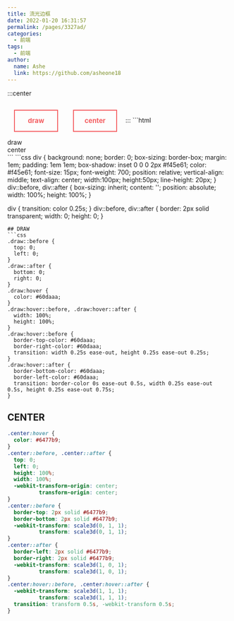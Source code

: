 ```yaml
---
title: 流光边框
date: 2022-01-20 16:31:57
permalink: /pages/3327ad/
categories:
  - 前端
tags:
  - 前端
author:
  name: Ashe
  link: https://github.com/asheone18
---
```

:::center
<html>
	<div class='example draw'>
		draw
	</div>
	<div class='example center'>
		center
	</div>
</html>
<style>
.example {
  text-align: center;
  background: none;
  border: 0;
  box-sizing: border-box;
  margin: 1em;
  padding: 1em 1em;
  box-shadow: inset 0 0 0 2px #f45e61;
  color: #f45e61;
  font-size: 15px;
  font-weight: 700;
  position: relative;
  vertical-align: middle;
  text-align: center;
  width:100px;
  height:50px;
  line-height: 20px;
  display: inline-block;
}
.example::before, .example::after {
  box-sizing: inherit;
  content: '';
  position: absolute;
  width: 100%;
  height: 100%;
}
.example {
  transition: color 0.25s;
}
.example::before, .example::after {
  border: 2px solid transparent;
  width: 0;
  height: 0;
}
/* ------------ */
.draw::before {
  top: 0;
  left: 0;
}
.draw::after {
  bottom: 0;
  right: 0;
}
.draw:hover {
  color: #60daaa;
}
.draw:hover::before, .draw:hover::after {
  width: 100%;
  height: 100%;
}
.draw:hover::before {
  border-top-color: #60daaa;
  border-right-color: #60daaa;
  transition: width 0.25s ease-out, height 0.25s ease-out 0.25s;
}
.draw:hover::after {
  border-bottom-color: #60daaa;
  border-left-color: #60daaa;
  transition: border-color 0s ease-out 0.5s, width 0.25s ease-out 0.5s, height 0.25s ease-out 0.75s;
}
/* ------------ */
.center:hover {
  color: #6477b9;
}
.center::before, .center::after {
  top: 0;
  left: 0;
  height: 100%;
  width: 100%;
  -webkit-transform-origin: center;
          transform-origin: center;
}
.center::before {
  border-top: 2px solid #6477b9;
  border-bottom: 2px solid #6477b9;
  -webkit-transform: scale3d(0, 1, 1);
          transform: scale3d(0, 1, 1);
}
.center::after {
  border-left: 2px solid #6477b9;
  border-right: 2px solid #6477b9;
  -webkit-transform: scale3d(1, 0, 1);
          transform: scale3d(1, 0, 1);
}
.center:hover::before, .center:hover::after {
  -webkit-transform: scale3d(1, 1, 1);
          transform: scale3d(1, 1, 1);
  transition: transform 0.5s, -webkit-transform 0.5s;
}
</style>
:::
```html
<body>
	<div class='draw'>
		draw
	</div>
	<div class='center'>
		center
	</div>
</body>
```
```css
div {
  background: none;
  border: 0;
  box-sizing: border-box;
  margin: 1em;
  padding: 1em 1em;
  box-shadow: inset 0 0 0 2px #f45e61;
  color: #f45e61;
  font-size: 15px;
  font-weight: 700;
  position: relative;
  vertical-align: middle;
  text-align: center;
  width:100px;
  height:50px;
  line-height: 20px;
}
div::before, div::after {
  box-sizing: inherit;
  content: '';
  position: absolute;
  width: 100%;
  height: 100%;
}

div {
  transition: color 0.25s;
}
div::before, div::after {
  border: 2px solid transparent;
  width: 0;
  height: 0;
}
```
## DRAW
```css
.draw::before {
  top: 0;
  left: 0;
}
.draw::after {
  bottom: 0;
  right: 0;
}
.draw:hover {
  color: #60daaa;
}
.draw:hover::before, .draw:hover::after {
  width: 100%;
  height: 100%;
}
.draw:hover::before {
  border-top-color: #60daaa;
  border-right-color: #60daaa;
  transition: width 0.25s ease-out, height 0.25s ease-out 0.25s;
}
.draw:hover::after {
  border-bottom-color: #60daaa;
  border-left-color: #60daaa;
  transition: border-color 0s ease-out 0.5s, width 0.25s ease-out 0.5s, height 0.25s ease-out 0.75s;
}
```
## CENTER
```css
.center:hover {
  color: #6477b9;
}
.center::before, .center::after {
  top: 0;
  left: 0;
  height: 100%;
  width: 100%;
  -webkit-transform-origin: center;
          transform-origin: center;
}
.center::before {
  border-top: 2px solid #6477b9;
  border-bottom: 2px solid #6477b9;
  -webkit-transform: scale3d(0, 1, 1);
          transform: scale3d(0, 1, 1);
}
.center::after {
  border-left: 2px solid #6477b9;
  border-right: 2px solid #6477b9;
  -webkit-transform: scale3d(1, 0, 1);
          transform: scale3d(1, 0, 1);
}
.center:hover::before, .center:hover::after {
  -webkit-transform: scale3d(1, 1, 1);
          transform: scale3d(1, 1, 1);
  transition: transform 0.5s, -webkit-transform 0.5s;
}
```